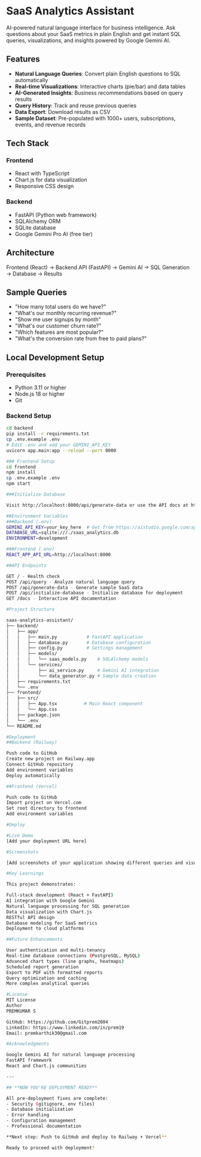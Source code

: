 # SaaS Analytics Assistant

AI-powered natural language interface for business intelligence. Ask questions about your SaaS metrics in plain English and get instant SQL queries, visualizations, and insights powered by Google Gemini AI.

## Features

- **Natural Language Queries**: Convert plain English questions to SQL automatically
- **Real-time Visualizations**: Interactive charts (pie/bar) and data tables
- **AI-Generated Insights**: Business recommendations based on query results
- **Query History**: Track and reuse previous queries
- **Data Export**: Download results as CSV
- **Sample Dataset**: Pre-populated with 1000+ users, subscriptions, events, and revenue records

## Tech Stack

### Frontend
- React with TypeScript
- Chart.js for data visualization
- Responsive CSS design

### Backend
- FastAPI (Python web framework)
- SQLAlchemy ORM
- SQLite database
- Google Gemini Pro AI (free tier)

## Architecture
Frontend (React) → Backend API (FastAPI) → Gemini AI → SQL Generation → Database → Results

## Sample Queries

- "How many total users do we have?"
- "What's our monthly recurring revenue?"
- "Show me user signups by month"
- "What's our customer churn rate?"
- "Which features are most popular?"
- "What's the conversion rate from free to paid plans?"

## Local Development Setup

### Prerequisites 
- Python 3.11 or higher
- Node.js 18 or higher
- Git

### Backend Setup
```bash
cd backend
pip install -r requirements.txt
cp .env.example .env
# Edit .env and add your GEMINI_API_KEY
uvicorn app.main:app --reload --port 8000

### Frontend Setup
cd frontend
npm install
cp .env.example .env
npm start

###Initialize Database

Visit http://localhost:8000/api/generate-data or use the API docs at http://localhost:8000/docs

##Environment Variables
###Backend (.env)
GEMINI_API_KEY=your_key_here  # Get from https://aistudio.google.com/app/apikey
DATABASE_URL=sqlite:///./saas_analytics.db
ENVIRONMENT=development

###Frontend (.env)
REACT_APP_API_URL=http://localhost:8000

##API Endpoints

GET / - Health check
POST /api/query - Analyze natural language query
POST /api/generate-data - Generate sample SaaS data
POST /api/initialize-database - Initialize database for deployment
GET /docs - Interactive API documentation

#Project Structure

saas-analytics-assistant/
├── backend/
│   ├── app/
│   │   ├── main.py           # FastAPI application
│   │   ├── database.py       # Database configuration
│   │   ├── config.py         # Settings management
│   │   ├── models/
│   │   │   └── saas_models.py    # SQLAlchemy models
│   │   └── services/
│   │       ├── ai_service.py     # Gemini AI integration
│   │       └── data_generator.py # Sample data creation
│   ├── requirements.txt
│   └── .env
├── frontend/
│   ├── src/
│   │   ├── App.tsx          # Main React component
│   │   └── App.css
│   ├── package.json
│   └── .env
└── README.md

#Deployment
##Backend (Railway)

Push code to GitHub
Create new project on Railway.app
Connect GitHub repository
Add environment variables
Deploy automatically

##Frontend (Vercel)

Push code to GitHub
Import project on Vercel.com
Set root directory to frontend
Add environment variables

#Deploy

#Live Demo
[Add your deployment URL here]

#Screenshots

[Add screenshots of your application showing different queries and visualizations]

#Key Learnings

This project demonstrates:

Full-stack development (React + FastAPI)
AI integration with Google Gemini
Natural language processing for SQL generation
Data visualization with Chart.js
RESTful API design
Database modeling for SaaS metrics
Deployment to cloud platforms

##Future Enhancements

User authentication and multi-tenancy
Real-time database connections (PostgreSQL, MySQL)
Advanced chart types (line graphs, heatmaps)
Scheduled report generation
Export to PDF with formatted reports
Query optimization and caching
More complex analytical queries

#License
MIT License
Author
PREMKUMAR S

GitHub: https://github.com/Gitprem2004
LinkedIn: https://www.linkedin.com/in/prem19
Email: premkarthik30@gmail.com

#Acknowledgments

Google Gemini AI for natural language processing
FastAPI framework
React and Chart.js communities

---

## **NOW YOU'RE DEPLOYMENT READY**

All pre-deployment fixes are complete:
- Security (gitignore, env files)
- Database initialization
- Error handling
- Configuration management
- Professional documentation

**Next step: Push to GitHub and deploy to Railway + Vercel**

Ready to proceed with deployment?